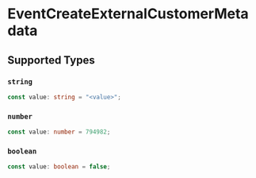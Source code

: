 # EventCreateExternalCustomerMetadata


## Supported Types

### `string`

```typescript
const value: string = "<value>";
```

### `number`

```typescript
const value: number = 794982;
```

### `boolean`

```typescript
const value: boolean = false;
```

